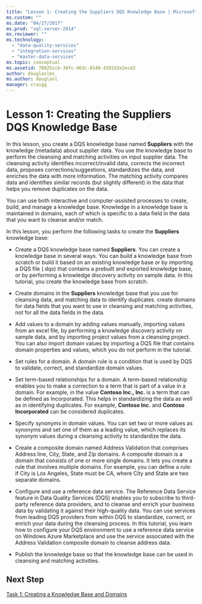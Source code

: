 ```yaml
---
title: "Lesson 1: Creating the Suppliers DQS Knowledge Base | Microsoft Docs"
ms.custom: ""
ms.date: "04/27/2017"
ms.prod: "sql-server-2014"
ms.reviewer: ""
ms.technology: 
  - "data-quality-services"
  - "integration-services"
  - "master-data-services"
ms.topic: conceptual
ms.assetid: 78825ccb-30fc-463c-8140-435532e2ecd2
author: douglaslms
ms.author: douglasl
manager: craigg
---
```

# Lesson 1: Creating the Suppliers DQS Knowledge Base
  In this lesson, you create a DQS knowledge base named **Suppliers** with the knowledge (metadata) about supplier data. You use the knowledge base to perform the cleansing and matching activities on input supplier data. The cleansing activity identifies incorrect/invalid data, corrects the incorrect data, proposes corrections/suggestions, standardizes the data, and enriches the data with more information. The matching activity compares data and identifies similar records (but slightly different) in the data that helps you remove duplicates on the data.  
  
 You can use both interactive and computer-assisted processes to create, build, and manage a knowledge base. Knowledge in a knowledge base is maintained in domains, each of which is specific to a data field in the data that you want to cleanse and/or match.  
  
 In this lesson, you perform the following tasks to create the **Suppliers** knowledge base:  
  
-   Create a DQS knowledge base named **Suppliers**. You can create a knowledge base in several ways. You can build a knowledge base from scratch or build it based on an existing knowledge base or by importing a DQS file (.dqs) that contains a prebuilt and exported knowledge base, or by performing a knowledge discovery activity on sample data. In this tutorial, you create the knowledge base from scratch.  
  
-   Create domains in the **Suppliers** knowledge base that you use for cleansing data, and matching data to identify duplicates. create domains for data fields that you want to use in cleansing and matching activities, not for all the data fields in the data.  
  
-   Add values to a domain by adding values manually, importing values from an excel file, by performing a knowledge discovery activity on sample data, and by importing project values from a cleansing project. You can also import domain values by importing a DQS file that contains domain properties and values, which you do not perform in the tutorial.  
  
-   Set rules for a domain. A domain rule is a condition that is used by DQS to validate, correct, and standardize domain values.  
  
-   Set term-based relationships for a domain. A term-based relationship enables you to make a correction to a term that is part of a value in a domain. For example, in the value **Contoso Inc., Inc.** is a term that can be defined as Incorporated. This helps in standardizing the data as well as in identifying duplicates. For example, **Contoso Inc.** and **Contoso Incorporated** can be considered duplicates.  
  
-   Specify synonyms in domain values. You can set two or more values as synonyms and set one of them as a leading value, which replaces its synonym values during a cleansing activity to standardize the data.  
  
-   Create a composite domain named Address Validation that comprises Address line, City, State, and Zip domains. A composite domain is a domain that consists of one or more single domains. It lets you create a rule that involves multiple domains. For example, you can define a rule: if City is Los Angeles, State must be CA, where City and State are two separate domains.  
  
-   Configure and use a reference data service. The Reference Data Service feature in Data Quality Services (DQS) enables you to subscribe to third-party reference data providers, and to cleanse and enrich your business data by validating it against their high-quality data. You can use services from leading DQS providers from within DQS to standardize, correct, or enrich your data during the cleansing process. In this tutorial, you learn how to configure your DQS environment to use a reference data service on Windows Azure Marketplace and use the service associated with the Address Validation composite domain to cleanse address data.  
  
-   Publish the knowledge base so that the knowledge base can be used in cleansing and matching activities.  
  
## Next Step  
 [Task 1: Creating a Knowledge Base and Domains](../../2014/tutorials/task-1-creating-a-knowledge-base-and-domains.md)  
  
  
